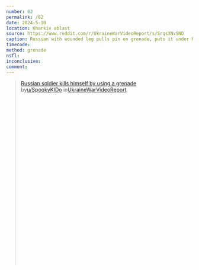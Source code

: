 ```yaml
---
number: 62
permalink: /62
date: 2024-5-10
location: Kharkiv oblast
source: https://www.reddit.com/r/UkraineWarVideoReport/s/SrqsXNvSND
caption: Russian with wounded leg pulls pin on grenade, puts it under his armour and hugs it until it explodes
timecode: 
method: grenade
nsfl: 
inconclusive: 
comment: 
---
```

<blockquote class="reddit-embed-bq" style="height:500px" data-embed-height="740"><a href="https://www.reddit.com/r/UkraineWarVideoReport/comments/1coumuh/russian_soldier_kills_himself_by_using_a_grenade/">Russian soldier kills himself by using a grenade </a><br> by<a href="https://www.reddit.com/user/SpookyKIDo/">u/SpookyKIDo</a> in<a href="https://www.reddit.com/r/UkraineWarVideoReport/">UkraineWarVideoReport</a></blockquote><script async="" src="https://embed.reddit.com/widgets.js" charset="UTF-8"></script>